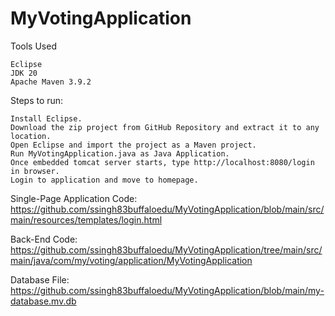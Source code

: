# MyVotingApplication

Tools Used

    Eclipse
    JDK 20
    Apache Maven 3.9.2

Steps to run:

    Install Eclipse.
    Download the zip project from GitHub Repository and extract it to any location.
    Open Eclipse and import the project as a Maven project.
    Run MyVotingApplication.java as Java Application.
    Once embedded tomcat server starts, type http://localhost:8080/login in browser.
    Login to application and move to homepage.

Single-Page Application Code:
    https://github.com/ssingh83buffaloedu/MyVotingApplication/blob/main/src/main/resources/templates/login.html
    
Back-End Code:
    https://github.com/ssingh83buffaloedu/MyVotingApplication/tree/main/src/main/java/com/my/voting/application/MyVotingApplication

Database File:
  https://github.com/ssingh83buffaloedu/MyVotingApplication/blob/main/my-database.mv.db
